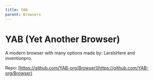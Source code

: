 ```yaml
---
title: YAB
parent: Browsers
---
```

# YAB (Yet Another Browser)
A modern browser with many options made by: LarsIsHere and inventionpro.

Repo: [https://github.com/YAB-org/Browser](https://github.com/YAB-org/Browser)